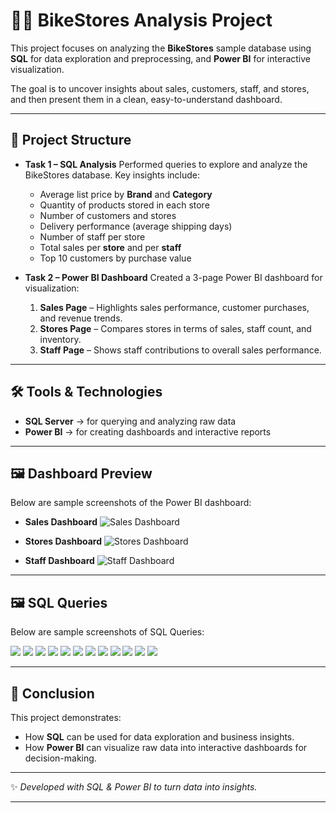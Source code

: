 # 🚴‍♂️ BikeStores Analysis Project

This project focuses on analyzing the **BikeStores** sample database using **SQL** for data exploration and preprocessing, and **Power BI** for interactive visualization.

The goal is to uncover insights about sales, customers, staff, and stores, and then present them in a clean, easy-to-understand dashboard.

---

## 📂 Project Structure

* **Task 1 – SQL Analysis**
  Performed queries to explore and analyze the BikeStores database. Key insights include:

  * Average list price by **Brand** and **Category**
  * Quantity of products stored in each store
  * Number of customers and stores
  * Delivery performance (average shipping days)
  * Number of staff per store
  * Total sales per **store** and per **staff**
  * Top 10 customers by purchase value

* **Task 2 – Power BI Dashboard**
  Created a 3-page Power BI dashboard for visualization:

  1. **Sales Page** – Highlights sales performance, customer purchases, and revenue trends.
  2. **Stores Page** – Compares stores in terms of sales, staff count, and inventory.
  3. **Staff Page** – Shows staff contributions to overall sales performance.

---

## 🛠️ Tools & Technologies

* **SQL Server** → for querying and analyzing raw data
* **Power BI** → for creating dashboards and interactive reports

---

## 🖼️ Dashboard Preview

Below are sample screenshots of the Power BI dashboard:

* **Sales Dashboard**
  ![Sales Dashboard](img/img1.png)

* **Stores Dashboard**
  ![Stores Dashboard](img/img2.png)

* **Staff Dashboard**
  ![Staff Dashboard](img/img3.png)

---

## 🖼️ SQL Queries

Below are sample screenshots of SQL Queries:

  ![](img/sql(1).png)
  ![](img/sql(2).png)
  ![](img/sql(3).png)
  ![](img/sql(4).png)
  ![](img/sql(5).png)
  ![](img/sql(6).png)
  ![](img/sql(7).png)
  ![](img/sql(8).png)
  ![](img/sql(9).png)
  ![](img/sql(10).png)
  ![](img/sql(11).png)
  ![](img/sql(12).png)

---

## 📌 Conclusion

This project demonstrates:

* How **SQL** can be used for data exploration and business insights.
* How **Power BI** can visualize raw data into interactive dashboards for decision-making.

---

✨ *Developed with SQL & Power BI to turn data into insights.*

---
